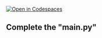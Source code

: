 [![Open in Codespaces](https://classroom.github.com/assets/launch-codespace-7f7980b617ed060a017424585567c406b6ee15c891e84e1186181d67ecf80aa0.svg)](https://classroom.github.com/open-in-codespaces?assignment_repo_id=11360925)
<!--
[Link to Chap 5 Lab18](https://docs.google.com/presentation/d/1r3h2R9JwK9HK_U2Ia-zncL0BSjHV6Giu6ugNJ6yZpgc/edit#slide=id.g1715447b552_0_27)

![Lab 16](https://nimbus-screenshots.s3.amazonaws.com/s/e634571b38c8923031df60fc7fc2fe3f.png)
-->

## Complete the "main.py"
